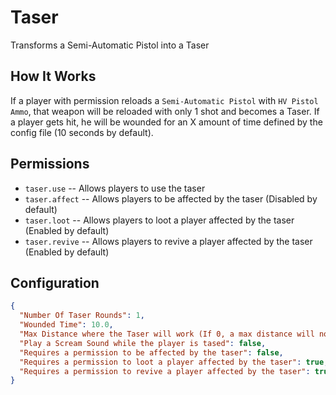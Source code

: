 # Taser
Transforms a Semi-Automatic Pistol into a Taser

## How It Works

If a player with permission reloads a `Semi-Automatic Pistol` with `HV Pistol Ammo`, that weapon will be reloaded with only 1 shot and becomes a Taser. If a player gets hit, he will be wounded for an X amount of time defined by the config file (10 seconds by default).

## Permissions

* `taser.use` -- Allows players to use the taser
* `taser.affect` -- Allows players to be affected by the taser (Disabled by default)
* `taser.loot` -- Allows players to loot a player affected by the taser (Enabled by default)
* `taser.revive` -- Allows players to revive a player affected by the taser (Enabled by default)

## Configuration

``` json
{
  "Number Of Taser Rounds": 1,
  "Wounded Time": 10.0,
  "Max Distance where the Taser will work (If 0, a max distance will no be applied)": 0,
  "Play a Scream Sound while the player is tased": false,
  "Requires a permission to be affected by the taser": false,
  "Requires a permission to loot a player affected by the taser": true,
  "Requires a permission to revive a player affected by the taser": true
}
```
